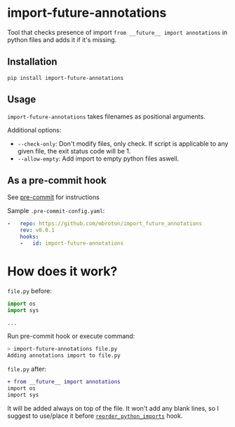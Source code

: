 # import-future-annotations

Tool that checks presence of import `from __future__ import annotations` in python files and adds it if it's missing.

## Installation

```
pip install import-future-annotations
```

## Usage

`import-future-annotations` takes filenames as positional arguments.

Additional options:
- `--check-only`: Don't modify files, only check. If script is applicable to any given file, the exit status code will be 1.
- `--allow-empty`: Add import to empty python files aswell.

## As a pre-commit hook

See [pre-commit](https://github.com/pre-commit/pre-commit) for instructions

Sample `.pre-commit-config.yaml`:
```yaml
-   repo: https://github.com/mbroton/import_future_annotations
    rev: v0.0.1
    hooks:
    -   id: import-future-annotations
```


# How does it work?

`file.py` before:
```python
import os
import sys

...
```
Run pre-commit hook or execute command:
```bash
> import-future-annotations file.py
Adding annotations import to file.py
```
`file.py` after:
```diff
+ from __future__ import annotations
import os
import sys
```
It will be added always on top of the file.
It won't add any blank lines, so I suggest to use/place it before [`reorder_python_imports`](https://github.com/asottile/reorder_python_imports) hook.